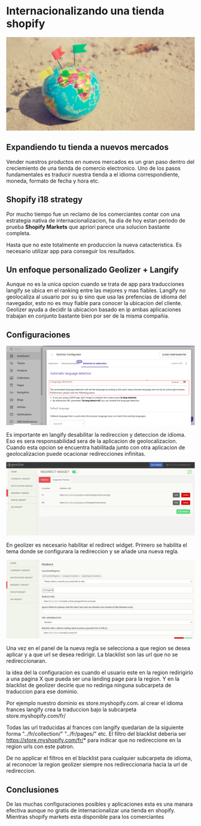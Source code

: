 # Internacionalizando una tienda shopify

![The San Juan Mountains are beautiful!](assets/imgs/bolitamundo.jpg "Mapa del Mundo")


## Expandiendo tu tienda a nuevos mercados

Vender nuestros productos en nuevos mercados es un gran paso dentro del creciemiento de una tienda de comercio electronico.
Uno de los pasos fundamentales es traducir nuestra tienda a el idioma correspondiente, moneda, formato de fecha y hora etc.

## Shopify i18 strategy

Por mucho tiempo fue un reclamo de los comerciantes contar con una estrategia nativa de internacionalizacion, ha dia de hoy estan periodo de prueba **Shopify Markets** que apriori parece una solucion bastante completa.

Hasta que no este totalmente en produccion la nueva catacteristica. Es necesario utilizar app para conseguir los resultados.

## Un enfoque personalizado Geolizer + Langify  

Aunque no es la unica opcion cuando se trata de app para traducciones langify se ubica en el ranking entre las mejores y mas fiables. Langify no geolocaliza al usuario por su ip sino que usa las prefencias de idioma del navegador, esto no es muy fiable para conocer la ubicacion del cliente. Geolizer ayuda a decidir la ubicacion basado  en ip  ambas aplicaciones trabajan en conjunto bastante bien por ser de la misma compañia.

## Configuraciones 

![The San Juan Mountains are beautiful!](assets/imgs/LangifySwitcher.png "Langify")

Es importante en langify desabilitar la redireccion y deteccion de idioma. Eso es  sera responsabilidad sera de la aplicacion de geolocalizacion. Cuando esta opcion se encuentra habilitada junto con otra aplicacion de geolocalizacion puede ocacionar redirecciones infinitas.

![Geolizer Dashboard](assets/imgs/GeolizerDashboard.png "Geolizer")

En geolizer es necesario habilitar el redirect widget. Primero se habilita el tema donde se configurara la redireccion y se añade una nueva regla.

![Dashboard Redirect](assets/imgs/RedirectWidget.png "Mapa del Mundo")

Una vez en el panel de la nueva regla se selecciona a que region se desea aplicar y a que url se desea redirigir. La blacklist son las url que no se redireccionaran.

la idea del la configuracion es cuando el usuario este en la region redirigirlo a una pagina X que pueda ser una landing page para la region. Y en la blacklist de geolizer decirle que no rediriga ninguna subcarpeta de traduccion para ese dominio. 

Por ejemplo nuestro dominio es store.myshopify.com. al crear el idioma frances langify crea la traduccion bajo la subcarpeta store.myshopify.com/fr/

Todas las url traducidas al frances con langify quedarian de la siguiente forma
"../fr/collection/" "../fr/pages/" etc. El filtro del blacklist deberia ser https://store.myshopify.com/fr/* para indicar que no redireccione en la region urls con este patron.


De no applicar el filtros en el blacklist para cualquier subcarpeta de idioma, al reconocer la region geolizer siempre nos redireccionaria hacia la url de redireccion.

## Conclusiones

De las muchas configuraciones posibles y aplicaciones esta es una manara efectiva aunque no gratis de internacionalizar una tienda en shopify. Mientras shopify markets esta disponible para los comerciantes 